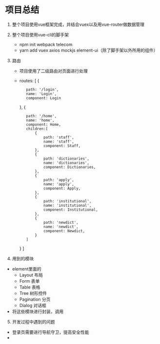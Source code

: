 # 项目总结

1. 整个项目使用vue框架完成，并结合vuex以及用vue-router做数据管理

2. 整个项目使用vue-cli的脚手架

   * npm init webpack telecom
   * yarn add vuex axios mockjs element-ui（除了脚手架以外所用的组件）
   
3. 路由

   * 项目使用了二级路由对页面进行处理
   * routes: [
        {
        
            path: '/login',
            name: 'Login',
            component: Login
        },
        {
        
            path: '/home',
            name: 'home',
            component: Home,
            children:[
                {
                    path: 'staff',
                    name: 'staff',
                    component: Staff,
                },
                {
                    path: 'dictionaries',
                    name: 'dictionaries',
                    component: Dictionaries,
                },
                {
                    path: 'apply',
                    name: 'apply',
                    component: Apply,
                },
                {
                    path: 'institutional',
                    name: 'institutional',
                    component: Institutional,
                },
                {
                    path: 'newdict',
                    name: 'newdict',
                    component: Newdict,
                }
            ]
        }
    ]
4. 用到的模块

  * element里面的
    * Layout 布局
    * Form 表单
    * Table 表格
    * Tree 树形控件
    * Pagination 分页
    * Dialog 对话框
  * 将这些模块进行封装，调用
  
5. 开发过程中遇到的问题

  * 登录页需要进行导航守卫，提高安全性能
  * 
